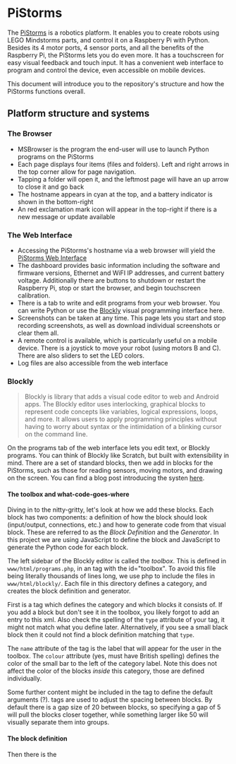 # PiStorms

The [PiStorms](http://www.mindsensors.com/content/78-pistorms-lego-interface) is a robotics platform. It enables you to create robots using LEGO Mindstorms parts, and control it on a Raspberry Pi with Python. Besides its 4 motor ports, 4 sensor ports, and all the benefits of the Raspberry Pi, the PiStorms lets you do even more. It has a touchscreen for easy visual feedback and touch input. It has a convenient web interface to program and control the device, even accessible on mobile devices.

This document will introduce you to the repository's structure and how the PiStorms functions overall.


## Platform structure and systems

### The Browser
- MSBrowser is the program the end-user will use to launch Python programs on the PiStorms
- Each page displays four items (files and folders). Left and right arrows in the top corner allow for page navigation.
- Tapping a folder will open it, and the leftmost page will have an up arrow to close it and go back
- The hostname appears in cyan at the top, and a battery indicator is shown in the bottom-right
- An red exclamation mark icon will appear in the top-right if there is a new message or update available

### The Web Interface
- Accessing the PiStorms's hostname via a web browser will yield the [PiStorms Web Interface](http://www.mindsensors.com/blog/how-to/how-to-access-pistorms-web-interface)
- The dashboard provides basic information including the software and firmware versions, Ethernet and WiFI IP addresses, and current battery voltage. Additionally there are buttons to shutdown or restart the Raspberry Pi, stop or start the browser, and begin touchscreen calibration.
- There is a tab to write and edit programs from your web browser. You can write Python or use the [Blockly](http://www.mindsensors.com/blog/pistorms/visual-programming-for-pistorms-robots) visual programming interface here.
- Screenshots can be taken at any time. This page lets you start and stop recording screenshots, as well as download individual screenshots or clear them all.
- A remote control is available, which is particularly useful on a mobile device. There is a joystick to move your robot (using motors B and C). There are also sliders to set the LED colors.
- Log files are also accessible from the web interface


### Blockly
> Blockly is library that adds a visual code editor to web and Android apps. The Blockly editor uses interlocking, graphical blocks to represent code concepts like variables, logical expressions, loops, and more. It allows users to apply programming principles without having to worry about syntax or the intimidation of a blinking cursor on the command line.

On the programs tab of the web interface lets you edit text, or Blockly programs. You can think of Blockly like Scratch, but built with extensibility in mind. There are a set of standard blocks, then we add in blocks for the PiStorms, such as those for reading sensors, moving motors, and drawing on the screen. You can find a blog post introducing the systen [here](http://www.mindsensors.com/blog/pistorms/visual-programming-for-pistorms-robots).

#### The toolbox and what-code-goes-where
Diving in to the nitty-gritty, let's look at how we add these blocks. Each block has two components: a definition of how the block should look (input/output, connections, etc.) and how to generate code from that visual block. These are referred to as the *Block Definition* and the *Generator*. In this project we are using JavaScript to define the block and JavaScript to generate the Python code for each block.

The left sidebar of the Blockly editor is called the *toolbox*. This is defined in `www/html/programs.php`, in an <xml> tag with the id="toolbox". To avoid this file being literally thousands of lines long, we use php to include the files in `www/html/blockly/`. Each file in this directory defines a category, and creates the block definition and generator.

First is a <category> tag which defines the category and which blocks it consists of. If you add a block but don't see it in the toolbox, you likely forgot to add an entry to this xml. Also check the spelling of the `type` attribute of your <block> tag, it might not match what you define later. Alternatively, if you see a small black block then it could not find a block definition matching that `type`.

The `name` attribute of the <category> tag is the label that will appear for the user in the toolbox. The `colour` attribute (yes, must have British spelling) defines the color of the small bar to the left of the category label. Note this does not affect the color of the blocks *inside* this category, those are defined individually.

Some further content might be included in the <block> tag to define the default arguments (?). <sep> tags are used to adjust the spacing between blocks. By default there is a gap size of 20 between blocks, so specifying a gap of 5 will pull the blocks closer together, while something larger like 50 will visually separate them into groups.

#### The block definition
Then there is the <script> tag. Here we detail the block definition and generator. The [Blockly Developer Tools](https://blockly-demo.appspot.com/static/demos/blockfactory/index.html) is a great resource for experimenting with the creation of blocks and learning how the block definition works. If you do use this tool be sure to change the block definition language from JSON to JavaScript and that target language of the generator to Python. You can also save your blocks and a link to each. Please consider clicking "Download Block Library" and commiting that .xml file if you do put a lot of time into that.

There are a few things to consider here. First, the name must match between the `type` attribute of the <block>, the block definition and generator. Avoiding the biggest section (inputs) for the moment, you can specify the connections. If the block returns a value, it should have a "left output" connection. If it is a statement, it should have "top+bottom connections". You can add a tooltip with some hints on the specifics and possible quirks of that block. A help URL may also be set, this should like to the related method in the [PiStorms documentation](www.mindsensors.com/reference/PiStorms/html/index.html). Finally, you can set the color with a value between 0 and 360, that being the hue.

Finally, let's get back to the inputs and fields. There are three types of inputs: value, statement, and dummy. *Value* provides a plug on the right where another block can supply a value. For example, the `terminal_print` block uses this to let the user supply a text value to be printed. You can restrict the type of the value, but for granular control see the numeric input *field*.

A statement input lets the user specify a set of statements. For instance, you see this type of input in the standard "if do" and "repeat while" blocks. A specific example might be the `system_untilkeypress`, which lets the user define what code that want to be repeated until the GO button is pressed. As Python does not support multi-line anonymous functions, you will probably want to use `Blockly.Python.FUNCTION_NAME_PLACEHOLDER_.slice(1,-1)` somewhere in the generator to get a random function name (using `slice` because it's a string surrounded by braces you want to remove to make it a legal identifier).

Lastly, the *dummy input* has neither a value or statement input area, it simply wraps field. You'll see this often, so what are these fields you can put in a dummy (or value/statement) input? The most basic is a text field. It simply acts as a label. You can provide a text input, a numeric input where you can define bounds and precision, even an angle input. You can add a checkbox, colour picker, or allow the user to select a variable to use. Perhaps most useful here is the dropdown field, oft used to let the user pick from a set list of ports. You can also add a small image which might help spice up the text but will more likely look out-of-place.

Note you can't plug in blocks to fields! This might limit some blocks usefulness. They are like text *fields*, where the user can input a value, but not programmatically.

Finally you can force the block to have internal or external inputs. External will force value inputs to appear as a notch on the outer right side of the block. Internal forces them to be encapuslated inside the block. This is merely an aesthetic option, and Blockly will try to pick the best one if you don't specify one or the other.

In addition to the built-in types; String, Boolean and such; you can use "other" to check for a custom type. For instance, `servo_setSpeed` has a value input for which servo, and it only allows the RCServo type to be connected (no Numbers, etc., you must connect an RCServo to that value input). The value can be defined from a block with a left connection. With `.setOutput` you can specify what type this block will return. For instance, `servo_init` has a `this.setOutput(true, "RCServo");`.

#### The [code] generator
Now you must take the block and generate Python code from it. You'll use methods like `block.getFieldValue` for fields and `Blockly.Python.valueToCode` to get the code of a block connected to a value input.

Quite likely there will be some code you want to only include once. For instance, the blocks in `www/html/blockly/grove.php` need the line `import GroveDevices`, but this line doesn't need to appear every time any of these blocks are used. To answer this need Blockly gives us *definitions*. You assign a property of `Blockly.Python.definitions_` to a string. For instance, the line `Blockly.Python.definitions_.import_GroveDevices = "import GroveDevices";` appears in many of those blocks. When Blockly needs to generate the code for a block, it will check if `import_GroveDevices` is already assigned. If not, it will insert the code `import GroveDevices`, but if it is it will skip it.

Besides imports, this can also be used for reusing instances. For instance, a user might have multiple `servo_setPos` blocks in their code, each with a `servo_init` block to specify which servo to use. We don't want to make a new instance of the RCServo class every time it occurs. Instead, we use definitions to make sure an instance is created, but only one for each port. For this we use bracket notation to define this definition dynamically. This is because we don't know which port the user will pick so we can't use, for instance, `Blockly.Python.definitions_.servo_BBS1 = "servo_BBS1 = RCServo('BBS1')";`. This *will* create an instance with the identifier `servo_BBS1` which will be reused, but it assumes bank B servo 1 is selected. I use template literals to dynamically use the port name for the name of the instance.

Blocks with top+bottom connection should have a newline at the end of the returned string. Blocks with a left connection should not, the returned code string should simply evaluate to a value. By default some blocks will use `Blockly.Python.ORDER_NONE`. This leads to many extraneous parenthesis. There is a whole [article](https://developers.google.com/blockly/guides/create-custom-blocks/operator-precedence) on operator precedence, but using `Blockly.Python.ORDER_ATOMIC` instead works and reduces the number of parenthesis, making the code human-readable.

#### Other remarks
Looking back to `www/html/programs.php`, shortly after the xml toolbox definition there's a short script. This `GET`s the `isgrx` endpoint from MSWeb (see [services](https://github.com/mindsensors/PiStorms/blob/master/CONTRIBUTING.md#services)). Note the toolbox includes both the GRX and standard PiStorms categories. The script removes the categories which are not pertinent to the current device. Note to avoid duplicate category names, the GRX equivalents are postponed with a `_GRX`, which is then removed after that category for the standard PiStorms is removes.

A better way to do this might be to include only the standard PiStorms categories and possibly replace them when the page loads. This would happen before the user is able to open a Blockly program, so they wouldn't notice. However, to keep things consistent (all content in the `www/html/blockly` directory loaded when the page is generated through PHP), this approach was avoided. JavaScript would have to be able to request the GRX categories to include via MSWeb.

As each file in `www/html/blockly` is directly included, the <script> tags will also appear inside of the xml tag. Perhaps this shouldn't be the case, but it works and is much cleaner to have the block definitions and generators in the same file as the related xml.

A helper function `makeBlock` was tested in `www/html/blockly/servos.php`. This was added in an attempt to make the block definitions and generators easier to read. I believe it succeeds in this and should be considered for use in the other `www/html/blockly` files.


### Services
A couple system services are set up for specific PiStorms operations. These script files are copied from `setup` to `/etc/init.d/` when `setup/setup.sh` is run, in addition to making them execute at startup with the proper priority.

#### MSDriver.sh
This is responsible for running `programs/utils/get-device-type.py` to boot to update the device field of `/etc/local/mindsensors/conf/msdev.cfg` checking for a help GO button to shutdown, and showing the mindsensors.com logo whlie the Pi shuts down. The device field of `/etc/local/mindsensors/conf/msdev.cfg` is used in many places to run code differing between the PiStorms and PiStorms-GRX. These include MSBrowser and MSWeb, so MSDriver has a higher priority so it can run and update the config file first.

The `goPressCount` register holds the number of times the GO button has been pressed. This maxes out at 250, at which point additional key presses will not alter this value until it is set to 0. Alternatively, when the GO button is held for ten seconds this register will read 253. `MSDriver.py` is responsible for checking if this register reads 253, and running a shutdown command when it does.

The `lckfile` nonsense was intended to have this work on a system which uses a different service manager than `systemd`. This would work in conjunction with `sys/psm_shutdown`.

#### MSBrowser.sh
This is responsible for running the browser program. This is what prints the message "Loading PiStorms" "Please wait". It also updates `/var/tmp/.hw_version` (used in `sys/ps_updater.py` and `programs/utils/hardware_update.py`). It starts the browser and redirects its output to `var/tmp/psmb.out` (read by MSWeb). It also runs `ps_messenger_check.py` and `ps_updater.py` once (to check for updates(?)). Finally, it runs `pistorms-diag.sh` for record diagnostics information, and writes it to `/boot`. If a user contacts mindsensors.com support, we might ask for this file. Having it on the boot partition means they can pop the microSD card in their computer and copy the file off, no `scp` needed.

#### MSWeb.sh
Simple enough, this runs `www/web_api/MSWeb.py`. Note this is different than the Apache server, this just helps when the web interface needs to get information from the system. MSWeb.py uses Flask to host various endpoints. For instance, `GET`ting `/firmware` will return the current firmware version. Similar for `/device`, `/battery`, etc. Some endpoints like `/shutdown` will run a command, `psm_shutdown` in this case.


### Executables
- **psm_shutdown**: Runs some mess with `/tmp/.psm_shutdown.lck` before passing its arguments onto `/sbin/shutdown`.
- **swarmserver**: The binary used to orchestrate the swarm demo.


## Coordinate systems

| ​ | ​ | ​ |
| --- | :---: | --- |
| x=320 <br> y=0 |  | x=0 <br> y=0 |
| | TS <br> (readings from touchscreen X/Y registers) | |
| x=320 <br> y=240 |  | x=0 <br> y=240 |

| ​ | ​ | ​ |
| --- | :---: | --- |
| x=0 <br> y=320 |  | x=0 <br> y=0 |
| | Screen <br> (drawing to TFT) | |
| x=240 <br> y=320 |  | x=240 <br> y=0 |

| ​ | ​ | ​ |
| --- | :---: | --- |
| x=0 <br> y=0 |  | x=320 <br> y=0 |
| | Rotation 3 <br> (right-side-up) | |
| x=0 <br> y=240 |  | x=320 <br> y=240 |

| ​ | ​ | ​ |
| --- | :---: | --- |
| x=320 <br> y=240 |  | x=0 <br> y=240 |
| | Rotation 1 <br> (up-side-down) | |
| x=320 <br> y=0 |  | x=0 <br> y=0 |

| ​ | ​ | ​ |
| --- | :---: | --- |
| x=0 <br> y=320 |  | x=0 <br> y=0 |
| | Rotation 0 <br> (Bank A up) | |
| x=240 <br> y=320 |  | x=240 <br> y=0 |

| ​ | ​ | ​ |
| --- | :---: | --- |
| x=240 <br> y=0 |  | x=240 <br> y=320 |
| | Rotation 2 <br> (Bank B up) | |
| x=0 <br> y=0 |  | x=0 <br> y=320 |


## Repository files

### setup
#### Suggestions
- When developing, run setup/enableHardlinks.sh to hard link the source files from `/home/pi/PiStorms/...` to their intended locations in the file system (where `setup.h` copies them). This will avoid, for instance, modifying `sys/MSBrowser.sh`, but forgetting to copy it to `/usr/local/bin/MSBrowser.sh` and wondering why your edits don't seem to be changing anything (still, don't forget to run `sudo /etc/init.d/MSBrowser.sh restart`!).

### sys
- **GroveDevices.py**: Implementations on Grove sensors (and actuators), inherit from the GrovePort class in the PiStorms_GRX module
- **LegoDevices.py**: Basic NXT and EV3 sensors
- **MSBrowser.py**: The [browser program](https://github.com/mindsensors/PiStorms/blob/master/CONTRIBUTING.md#the-browser)
- **MSDriver.py**: Shuts down the Raspberry Pi after GO is held for 5 seconds
- **MS_ILI9341.py**: Inherits from `Adafruit_ILI9341` and adds screenshot support
- **MsDevices.py**: Implementations of mindsensors sensors
- **PiStorms.py**: The wrapper class users instantiate and use. It mainly aligns one-to-one with PiStormsCom functions.
- **PiStorms_GRX.py**: This module implements the GrovePort, RCServo, RCServoEncoder, and PiStorms_GRX classes.
  - *GrovePort*: This "abstract" class represents a generic Grove sensor. You can provide a port and type to the __init__ method. It will check that these arugments are valid, then this object will have a `.readValue` or `.writeValue` method. That's it. The classes in GroveDevices inherit from this class.
  - *RCServo*: This class models an RC servo connected to one of the GRX's six servo ports. It supports accounting for the neutral point, which will be loaded from msdev.cfg if these configuration values exist.
  - *RCServoEncoder*: This is a subclass of the previous two classes. It models a servo with an associated encoder, which may be used to set a target position.
  - *PiStorms_GRX*: This understandably represents the PiStorms-GRX. Its' methods are modeled after those of the PiStorms class, but most all of them are class methods because there's no reason to need an instance of PiStorms_GRX.
- **PiStormsCom.py**: Handles primary I2C communications
- **PiStormsCom_GRX.py**: This module contains the GRXCom class, the communications class for the PiStorms-GRX. It has two instances of mindsensors_i2c, one for each bank. It has constants for beginning port addresses, offsets, port modes, other registers, and commands. Some methods are built for compatibility with PiStormsCom. These are all class methods as they have no reason to require an instance. However, you can provide an instance of mindsensor_i2c (one of GRXCom.I2C) and address (from GRXCom.SERVO, GRXCom.ANALOG, or GRXCom.DIGITAL) to create an instance of GRXCom. This provides utility methods like setType and analogRead.
- **TouchScreenInput.py**: A convenience module to get text input using a touchscreen keyboard
- **mindsensors.py**: Implementations of more mindsensors sensors
- **mindsensorsUI.py**: Represents the screen, providing useful graphics functions
- **msdev.cfg**: Configurations including the device type, default screen rotation, home folder, and from what URLs messages and updates are found
- **pistorms-diag.sh**: Diagnostics are written to psm-diag.txt on the boot partition
- **ps_messenger_check.py**: Checks the [message server](http://pistorms.mindsensors.com/messenger.php) and keeps `/var/tmp/ps_data.json` up-to-date
- **ps_updater.py**: Checks the [update server](http://pistorms.mindsensors.com/versions.php) (while sending analytics) to keep `/var/tmp/ps_versions.json` up-to-date
- **psm_shutdown**: Wraps the OS shutdown command, but also writes to `/tmp/.psm_shutdown.lck`
- **rmap.py**: Used for [Scratch](https://github.com/mindsensors/PiStorms/blob/master/CONTRIBUTING.md#scratch) integration
- **rmapcfg.py**: IP and port to use for Scratch integration
- **scratch.py**: Methods for sending messages with Scratch
- **swarmclient.py**: Examples of communicating between multiple PiStorms
- **swarmserver**: Binary used for inter-PiStorms communication

### programs
- This folder is what the user will see on the PiStorms screen (through the [browser program](https://github.com/mindsensors/PiStorms/blob/master/CONTRIBUTING.md#the-browser))
- **00-About_Me.py**: A useful diagnostics program that displays useful information about the device. This includes the device name, firmware and software versions, hostname, battery level, and IP addresses for Ethernet and WiFi.
- **00-Scratch_PiStorms.py**: Used to connect with [Scratch](https://github.com/mindsensors/PiStorms/blob/master/CONTRIBUTING.md#scratch) and execute instructions from it.
- **00-TestInternetConnection.py**: Pings Google's domain name server to determine if the device is connected to the internet.
- **00-WiFi_Setup.py**: Used to connect to the internet directly from the PiStorms. It displays a list of scanned WiFi networks and will let you enter a passphrase using an on-screen keyboard.
- **03-Swarm_Demo.py**: Displays a smiley face on screen. You can drag it with the stylus and it will move on the screen of all swarm neighbors as well.
- **09-refresh.py**: If anything changes in the programs folder, they will not be reflected in the browser until it is refreshed. Another way to achieve this is to enter and exit any folder. A program might have been created or renamed from the web interface (or an SSH session).
- **09-shutdown.py**: Let's you shutdown the PiStorms from the device itself. It will display a confirmation before shutting down. Note there is also a shutdown (and restart) button on the PiStorms Web Interface dashboard. Also note holding the GO button for five seconds will restart the PiStorms.
- **10-ico**: These are files from the image recognition robot [blog post](http://www.mindsensors.com/blog/pistorms/image-recognition-robot-with-pistorms-and-pi-camera)
- **20-BlocklyDemos**: Examples using the [Blockly](https://github.com/mindsensors/PiStorms/blob/master/CONTRIBUTING.md#the-web-interface) visual programming interface. These files should be modified through the web interface. However, it might be enlightening to view the code and learn how the blocks align with real Python code.
- **30-DataVisualization**: Examples of using matplotlib to display graphs on the PiStorms's screen. Introduce in this [blog post](http://www.mindsensors.com/blog/how-to/pistorms-data-logging) and projects include a pendulum and car impact.
- **45-Utils**: Various utility programs, including those to revert WiFi settings, calibrate an AbsoluteIMU, check battery voltage, change the PiStorms's I2C address, and the Explorer program to debug I2C devices
- **50-CameraDemos**: Examples using the Raspberry Pi camera
- **50-MotorDemos**: Examples of controlling the motor ports in various ways, and of the NXTServo
- **50-SensorDemos**: Example programs for most all supported sensors
- **60-Games**: Demo games and graphics tests act as examples of using the touchscreen
- **60-Robots**: Programs for some robots features in blog posts, including [My Loyal PyDog Companion](http://www.mindsensors.com/blog/how-to/my-loyal-pydog-companion) and [Sam the Emotional Robot](http://www.mindsensors.com/blog/how-to/sam-the-emotional-robot).
- **utils**: Various system utility programs. This folder is not visible in the browser as it is not preceded by two digits.
- **addresschange**: A binary used by `45-Utils/09-Change_i2c_addr.py` to change the PiStorms's I2C address
- **touch_sensor_tutorial.py**: The program written in the [PiStorms Python Programming Tutorial](http://www.mindsensors.com/blog/how-to/pistorms-python-programming-tutorial)
- **\*.png, \*.jpg, \*.mp3**: This folder also contains many resources used for the system, browser, and examples programs

### www
- These files power the [PiStorms Web Interface](http://www.mindsensors.com/blog/how-to/how-to-access-pistorms-web-interface)
- **html**: Contains the actual pages you access by web browser
- **web_api**: Handles request when you click buttons to actually *do* things (perform actions) on the PiStorms

### scratch
- Examples files of using Scratch to connect to the PiStorms
- You would use VNC to connect to the Raspberry Pi desktop, then run [00-Scratch_PiStorms](https://github.com/mindsensors/PiStorms/blob/master/programs/00-Scratch_PiStorms.py) on the PiStorms to let it connect with Scratch. The PiStorms will broadcast `READY`, there is no need to click the green flag.
- We have a [programming guide](http://www.mindsensors.com/index.php?controller=attachment&id_attachment=307) and a getting started [blog post](http://www.mindsensors.com/blog/how-to/program-pistorms-with-scratch-getting-started)

### artwork
- Contains the desktop background and mindsensors.com logo
- Also contains the PiStorms case image used when taking screenshots from the web interface

### html
- Documentation, available [online](http://www.mindsensors.com/reference/PiStorms/html/index.html) and updated each new software release

### .gitattributes
- Marks the html and www/html/assets folders as documentation so GitHub recognizes this as a primarily Python project, not HTML and Javascript

### .version
- The version number corresponding with each software release
- Used in the [About Me](https://github.com/mindsensors/PiStorms/blob/master/programs/00-About_Me.py) program to list "s/w version" and in the [web interface](https://github.com/mindsensors/PiStorms/blob/master/CONTRIBUTING.md#www) to display on the dashboard.

### README.md
- Instructions for an end-user to download and setup this project

### CONTRIBUTING.md
- An overview of this repository and explanation of the structure of this project

## Details
Lets walk through what setup.sh does from start to finish, and what happens at boot time. We will also cover every relevant directory on the system.

`MSDriver.sh`, `MSBrowser.sh`, and `MSWeb.sh` will run at boot time. MSDriver handles shutting down the system when GO is held.

The PiStorms has firmware which controls the motor and sensor ports, and which gets input from the touch part of the touchscreen. The Raspberry Pi sends commands over I2C to the PiStorms to tell it what to do. The screen itself communicates via SPI. This means that the screen might work, but you won't be able to tap anything because you can't get touchscreen values from the PiStorms if I2C is broken. The opposite is, therefore, true, too. The screen will not work if SPI is broken, but you could still move motors, etc. if I2C is still functioning.


## Relevant filesystem locations
- **/home/pi/PiStorms**: The home folder
- **/usr/local/mindsensors/images**: Images used in MSBrowser.py, by MS_ILI9341.py for framing screenshots, and the default prefix for relative filename arguments to `fillBmp` in mindsensorsUI
- **/usr/local/mindsensors/conf**: Contains only `msdev.cfg`, used for keeping track of the device type (PiStorms or PiStorms-GRX), screen rotation, homefolder (most likely `/home/pi/PiStorms`), and notification and update servers
- **/usr/local/lib/python2.7/dist-packages**: Where most of the `.py` files are copied from `sys` to. Python looks here when you attempt to import a module. See [suggestions](https://github.com/mindsensors/PiStorms/blob/master/CONTRIBUTING.md#suggestions)
- **/etc/init.d**: Where `.sh` scripts from `setup` are placed to run at startup as services
- **/usr/local/bin/**: Where `MSBrowser.py`, `MSDriver.py`, `pistorms-diag.sh`, `ps_messenger_check.py`, `psm_shutdown`, `ps_updater.py`, and `swarmserver` reside
- **/var/tmp**: Where `ps_data.json`, `ps_images` (directory), `ps_m`, `psmb.out`, `psm-diag.txt`, `psmd.out`, `ps_u`, `ps_versions.json`, `sws.out`, and `webapi.out` are
- **/boot**: Where `psm-diag.txt` is copied for ease of access
- **/home/pi/PiStorms/programs/utils**: Various programs used from MS services


## Design improvement suggestions
- There are a number of things I would like to better organize or clean up, but most would be difficult due to the requirement of supporting previous systems. Backwards compatibility is the issue.
- For example, the images MSBrowser relies on should not be cluttering up the general programs folder.
- `rmap.py` should be renamed to make its purpose (Scratch) more clear.
- `MsDevices.py` and `mindsensors.py` should be merged.
- The log files should have more meaningful names and be put in `/var/log`, not `/tmp`. Further, `.psm_shutdown.lck` should be in `/var/lock`, not `/tmp`. Note `/var/lock` *is* on a temporary file system, so a reboot will remove any stale locks.
- `MSBrowser.py`, `MSDriver.py`, `ps_messenger_check.py`, and `ps_updater.py` should not be in `/usr/local/bin` because they are not executable *binaries*.


## Original version of repository structure notes
This was found in a file last modified April 5th, 2016, the day before the first commit to this repository. Copied verbatim:

> Folder structure for PiStorms development repo
> <br>
> <br>
> <br>
> <br>
>
> | ​ | ​ |
> | --- | --- |
> | PiStorms | top level folder for everything. |
> | PiStorms/setup | setup/install/config scripts. (some of these scripts will be run at the time of install, and move other scripts to correct folders – such as /etc/init.d, etc) \n pip:setup.py will go here. \n PiStormsBrowser.sh will go here. |
> | PiStorms/sys | library files, etc. (which would get relocated to dist-packages) \n PiStormsBrowser.py/PiStormsDriver.py will go here. |
> | PiStorms/programs | main programs folder. |
> | PiStorms/programs/utils | factory provided utllity programs |
> | PiStorms/programs/examples | factory provided samples & demos. |
> | PiStorms/scratch | the sb files will be here (relocate these to their standard location on Pi). |
> | ​ | ​ |
